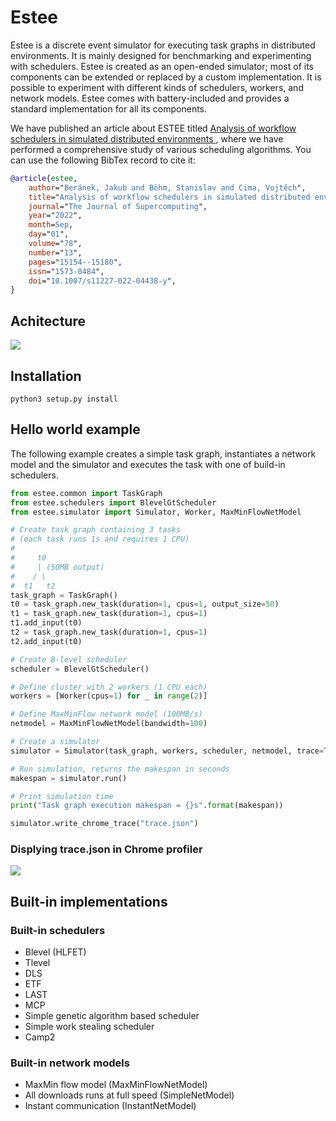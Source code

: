 # Estee

Estee is a discrete event simulator for executing task graphs in distributed
environments. It is mainly designed for benchmarking and experimenting with
schedulers. Estee is created as an open-ended simulator; most of its
components can be extended or replaced by a custom implementation. It is
possible to experiment with different kinds of schedulers, workers, and network
models. Estee comes with battery-included and provides a standard
implementation for all its components.

We have published an article about ESTEE titled [Analysis of workflow schedulers in simulated distributed environments
](https://link.springer.com/article/10.1007/s11227-022-04438-y), where we have performed
a comprehensive study of various scheduling algorithms. You can use the following BibTex record to cite it:

```bibtex
@article{estee,
	author="Beránek, Jakub and Böhm, Stanislav and Cima, Vojtěch",
	title="Analysis of workflow schedulers in simulated distributed environments",
	journal="The Journal of Supercomputing",
	year="2022",
	month=Sep,
	day="01",
	volume="78",
	number="13",
	pages="15154--15180",
	issn="1573-0484",
	doi="10.1007/s11227-022-04438-y",
}
```

## Achitecture

<img src="docs/arch.png">

## Installation

```
python3 setup.py install
```

## Hello world example

The following example creates a simple task graph, instantiates a network model
and the simulator and executes the task with one of build-in schedulers.

```python
from estee.common import TaskGraph
from estee.schedulers import BlevelGtScheduler
from estee.simulator import Simulator, Worker, MaxMinFlowNetModel

# Create task graph containing 3 tasks
# (each task runs 1s and requires 1 CPU)
#
#     t0
#     | (50MB output)
#    / \
#  t1   t2
task_graph = TaskGraph()
t0 = task_graph.new_task(duration=1, cpus=1, output_size=50)
t1 = task_graph.new_task(duration=1, cpus=1)
t1.add_input(t0)
t2 = task_graph.new_task(duration=1, cpus=1)
t2.add_input(t0)

# Create B-level scheduler
scheduler = BlevelGtScheduler()

# Define cluster with 2 workers (1 CPU each)
workers = [Worker(cpus=1) for _ in range(2)]

# Define MaxMinFlow network model (100MB/s)
netmodel = MaxMinFlowNetModel(bandwidth=100)

# Create a simulator
simulator = Simulator(task_graph, workers, scheduler, netmodel, trace=True)

# Run simulation, returns the makespan in seconds
makespan = simulator.run()

# Print simulation time
print("Task graph execution makespan = {}s".format(makespan))

simulator.write_chrome_trace("trace.json")
```

### Displying trace.json in Chrome profiler

<img src="docs/trace.png">

## Built-in implementations

### Built-in schedulers

 * Blevel (HLFET)
 * Tlevel
 * DLS
 * ETF
 * LAST
 * MCP
 * Simple genetic algorithm based scheduler
 * Simple work stealing scheduler
 * Camp2

### Built-in network models

  * MaxMin flow model (MaxMinFlowNetModel)
  * All downloads runs at full speed (SimpleNetModel)
  * Instant communication (InstantNetModel)
